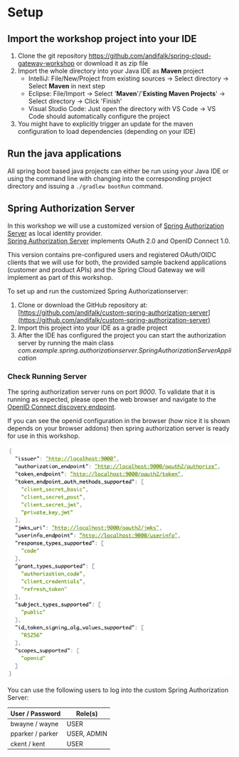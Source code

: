# Setup

## Import the workshop project into your IDE

1. Clone the git repository https://github.com/andifalk/spring-cloud-gateway-workshop or download it as zip file
2. Import the whole directory into your Java IDE as __Maven__ project
    * IntelliJ: File/New/Project from existing sources -> Select directory -> Select __Maven__ in next step
    * Eclipse: File/Import -> Select '__Maven__'/'__Existing Maven Projects__' -> Select directory -> Click 'Finish'
    * Visual Studio Code: Just open the directory with VS Code -> VS Code should automatically configure the project
3. You might have to explicitly trigger an update for the maven configuration to load dependencies (depending on your IDE)

## Run the java applications

All spring boot based java projects can either be run using your Java IDE or using the command line
with changing into the corresponding project directory and issuing a `./gradlew bootRun` command.

## Spring Authorization Server

In this workshop we will use a customized version of [Spring Authorization Server](https://github.com/spring-projects/spring-authorization-server) as local identity provider.  
[Spring Authorization Server](https://github.com/spring-projects/spring-authorization-server) implements OAuth 2.0 and OpenID Connect 1.0.

This version contains pre-configured users and registered OAuth/OIDC clients that we will use for both, the provided sample backend applications (customer and product APIs) and the Spring Cloud Gateway we will implement as part of this workshop.

To set up and run the customized Spring Authorizationserver:

1. Clone or download the GitHub repository at: [https://github.com/andifalk/custom-spring-authorization-server](https://github.com/andifalk/custom-spring-authorization-server)
2. Import this project into your IDE as a gradle project
3. After the IDE has configured the project you can start the authorization server by running the main class _com.example.spring.authorizationserver.SpringAuthorizationServerApplication_

### Check Running Server

The spring authorization server runs on port _9000_. To validate that it is running as expected, please open the web browser and navigate to the [OpenID Connect discovery endpoint](http://localhost:9000/.well-known/openid-configuration).

If you can see the openid configuration in the browser (how nice it is shown depends on your browser addons) then spring authorization server is ready for use in this workshop.

![Openid Configuration](images/openid_config.png)

You can use the following users to log into the custom Spring Authorization Server:

| User / Password   | Role(s)     |
|-------------------|-------------|
| bwayne / wayne    | USER        |
| pparker / parker  | USER, ADMIN |
| ckent / kent      | USER        |

